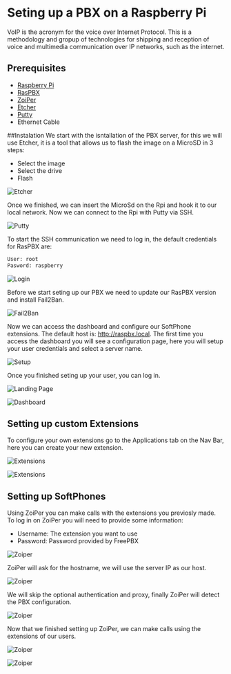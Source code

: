 # Seting up a PBX on a Raspberry Pi

VoIP is the acronym for the voice over Internet Protocol. This is a methodology and gropup of technologies for shipping and reception of voice and multimedia communication over IP networks, such as the internet.



## Prerequisites

* [Raspberry Pi](https://www.raspberrypi.org/)
* [RasPBX](http://www.raspberry-asterisk.org/)
* [ZoiPer](https://www.zoiper.com/)
* [Etcher](https://www.balena.io/etcher/)
* [Putty](https://www.putty.org/)
* Ethernet Cable

##Instalation
We start with the isntallation of the PBX server, for this we will use Etcher, it is a tool that allows us to flash the image on a MicroSD in 3 steps:

- Select the image
- Select the drive
- Flash

![Etcher](images/etcher.|)

Once we finished, we can insert the MicroSd on the Rpi and hook it to our local network.
Now we can connect to the Rpi with Putty via SSH.

![Putty](images/putty.PNG)

 To start the SSH communication we need to log in, the default credentials for RasPBX are:

```bash
User: root
Pasword: raspberry
```

![Login](images/login.PNG)

Before we start seting up our PBX we need to update our RasPBX version and install Fail2Ban.

![Fail2Ban](images/fail2ban.PNG)

Now we can access the dashboard and configure our SoftPhone extensions. The default host is: http://raspbx.local. The first time you access the dashboard you will see a configuration page, here you will setup your user credentials and select a server name.

![Setup](images/setup.PNG)

Once you finished seting up your user, you can log in.

![Landing Page](images/landing-page.PNG)

![Dashboard](images/dashboard.PNG)

## Setting up custom Extensions

To configure your own extensions go to the Applications tab on the Nav Bar, here you can create your new extension.

![Extensions](images/extensions.PNG)

![Extensions](images/extensions-101.PNG)

## Setting up SoftPhones

Using ZoiPer you can make calls with the extensions you previosly made. To log in on ZoiPer you will need to provide some information:
* Username: The extension you want to use
* Password: Password provided by FreePBX

![Zoiper](images/zoiper-1.PNG)

ZoiPer will ask for the hostname, we will use the server IP as our host.

![Zoiper](images/zoiper-2.PNG)

We will skip the optional authentication and proxy, finally ZoiPer will detect the PBX configuration.

![Zoiper](images/zoiper-3.PNG)

Now that we finished setting up ZoiPer, we can make calls using the extensions of our users.

![Zoiper](images/zoiper-4.PNG)

![Zoiper](images/zoiper-5.PNG)
